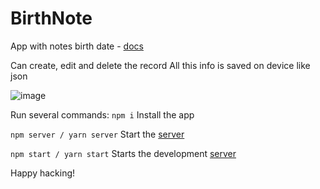 # BirthNote

App with notes birth date - [docs](https://docs.google.com/document/d/1ihFGUtjCtAhvJcf0fOAWQ-KnYvp_WirDFCx5_WKLTsA/edit?usp=sharing)

Can create, edit and delete the record
All this info is saved on device like json

![image](https://user-images.githubusercontent.com/55240742/182357099-c5c4309b-e081-4d8b-8351-b03e7f1aa00c.png)

Run several commands:
  `npm i`
   Install the app
  
  `npm server / yarn server`
   Start the [server](http://localhost:4000/graphql)

  `npm start / yarn start`
    Starts the development [server](http://localhost:3000/)

Happy hacking!

